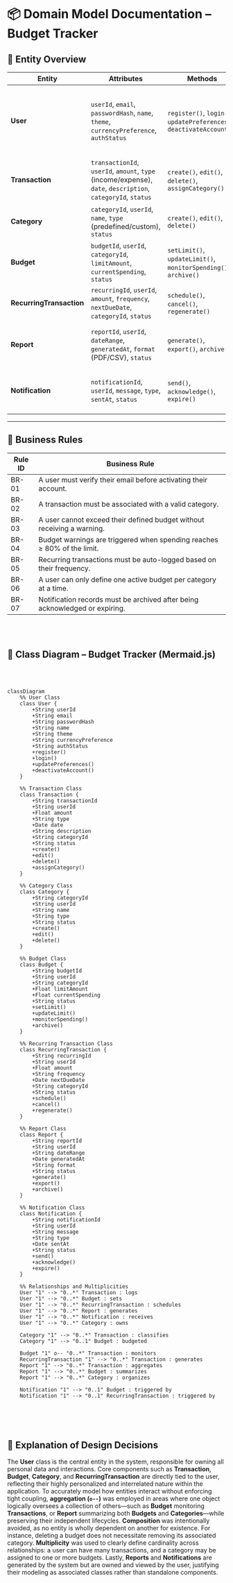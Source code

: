 # 📦 Domain Model Documentation – Budget Tracker

## 🧩 Entity Overview

| **Entity**               | **Attributes**                                                                                     | **Methods**                                                            | **Relationships**                                                                                   |
|--------------------------|----------------------------------------------------------------------------------------------------|------------------------------------------------------------------------|------------------------------------------------------------------------------------------------------|
| **User**                 | `userId`, `email`, `passwordHash`, `name`, `theme`, `currencyPreference`, `authStatus`            | `register()`, `login()`, `updatePreferences()`, `deactivateAccount()` | - Has many **Transactions**<br>- Sets many **Budgets**<br>- Owns **Categories**<br>- Receives **Notifications**<br>- Has many **RecurringTransactions** |
| **Transaction**          | `transactionId`, `userId`, `amount`, `type` (income/expense), `date`, `description`, `categoryId`, `status` | `create()`, `edit()`, `delete()`, `assignCategory()`                   | - Belongs to **User**<br>- Linked to **Category**<br>- Affects **Budget**<br>- Used in **Reports**                      |
| **Category**             | `categoryId`, `userId`, `name`, `type` (predefined/custom), `status`                              | `create()`, `edit()`, `delete()`                                       | - Belongs to **User**<br>- Categorizes many **Transactions**<br>- Used in **Reports**                                    |
| **Budget**               | `budgetId`, `userId`, `categoryId`, `limitAmount`, `currentSpending`, `status`                    | `setLimit()`, `updateLimit()`, `monitorSpending()`, `archive()`       | - Assigned by **User**<br>- Linked to **Category**<br>- Monitors **Transactions**                                        |
| **RecurringTransaction** | `recurringId`, `userId`, `amount`, `frequency`, `nextDueDate`, `categoryId`, `status`             | `schedule()`, `cancel()`, `regenerate()`                               | - Belongs to **User**<br>- Automatically creates **Transactions**                                        |
| **Report**               | `reportId`, `userId`, `dateRange`, `generatedAt`, `format` (PDF/CSV), `status`                    | `generate()`, `export()`, `archive()`                                  | - Belongs to **User**<br>- Aggregates **Transactions**, **Budgets**, and **Categories**                                  |
| **Notification**         | `notificationId`, `userId`, `message`, `type`, `sentAt`, `status`                                 | `send()`, `acknowledge()`, `expire()`                                  | - Belongs to **User**<br>- Triggered by **Budget** or **RecurringTransaction** events                                    |

---

## 📏 Business Rules

| **Rule ID** | **Business Rule**                                                                 |
|------------|-------------------------------------------------------------------------------------|
| BR-01      | A user must verify their email before activating their account.                    |
| BR-02      | A transaction must be associated with a valid category.                            |
| BR-03      | A user cannot exceed their defined budget without receiving a warning.             |
| BR-04      | Budget warnings are triggered when spending reaches ≥ 80% of the limit.            |
| BR-05      | Recurring transactions must be auto-logged based on their frequency.               |
| BR-06      | A user can only define one active budget per category at a time.                   |
| BR-07      | Notification records must be archived after being acknowledged or expiring.        |


<br>
<br>

## 🧩 Class Diagram – Budget Tracker (Mermaid.js)

<br>
<br>

```mermaid
classDiagram
    %% User Class
    class User {
        +String userId
        +String email
        +String passwordHash
        +String name
        +String theme
        +String currencyPreference
        +String authStatus
        +register()
        +login()
        +updatePreferences()
        +deactivateAccount()
    }

    %% Transaction Class
    class Transaction {
        +String transactionId
        +String userId
        +Float amount
        +String type
        +Date date
        +String description
        +String categoryId
        +String status
        +create()
        +edit()
        +delete()
        +assignCategory()
    }

    %% Category Class
    class Category {
        +String categoryId
        +String userId
        +String name
        +String type
        +String status
        +create()
        +edit()
        +delete()
    }

    %% Budget Class
    class Budget {
        +String budgetId
        +String userId
        +String categoryId
        +Float limitAmount
        +Float currentSpending
        +String status
        +setLimit()
        +updateLimit()
        +monitorSpending()
        +archive()
    }

    %% Recurring Transaction Class
    class RecurringTransaction {
        +String recurringId
        +String userId
        +Float amount
        +String frequency
        +Date nextDueDate
        +String categoryId
        +String status
        +schedule()
        +cancel()
        +regenerate()
    }

    %% Report Class
    class Report {
        +String reportId
        +String userId
        +String dateRange
        +Date generatedAt
        +String format
        +String status
        +generate()
        +export()
        +archive()
    }

    %% Notification Class
    class Notification {
        +String notificationId
        +String userId
        +String message
        +String type
        +Date sentAt
        +String status
        +send()
        +acknowledge()
        +expire()
    }

    %% Relationships and Multiplicities
    User "1" --> "0..*" Transaction : logs
    User "1" --> "0..*" Budget : sets
    User "1" --> "0..*" RecurringTransaction : schedules
    User "1" --> "0..*" Report : generates
    User "1" --> "0..*" Notification : receives
    User "1" --> "0..*" Category : owns

    Category "1" --> "0..*" Transaction : classifies
    Category "1" --> "0..1" Budget : budgeted

    Budget "1" o-- "0..*" Transaction : monitors
    RecurringTransaction "1" --> "0..*" Transaction : generates
    Report "1" --> "0..*" Transaction : aggregates
    Report "1" --> "0..*" Budget : summarizes
    Report "1" --> "0..*" Category : organizes

    Notification "1" --> "0..1" Budget : triggered by
    Notification "1" --> "0..1" RecurringTransaction : triggered by

```

<br>
<br>
<br>

## 📌 Explanation of Design Decisions

The **User** class is the central entity in the system, responsible for owning all personal data and interactions. Core components such as **Transaction**, **Budget**, **Category**, and **RecurringTransaction** are directly tied to the user, reflecting their highly personalized and interrelated nature within the application. To accurately model how entities interact without enforcing tight coupling, **aggregation (`o--`)** was employed in areas where one object logically oversees a collection of others—such as **Budget** monitoring **Transactions**, or **Report** summarizing both **Budgets** and **Categories**—while preserving their independent lifecycles. **Composition** was intentionally avoided, as no entity is wholly dependent on another for existence. For instance, deleting a budget does not necessitate removing its associated category. **Multiplicity** was used to clearly define cardinality across relationships: a user can have many transactions, and a category may be assigned to one or more budgets. Lastly, **Reports** and **Notifications** are generated by the system but are owned and viewed by the user, justifying their modeling as associated classes rather than standalone components.
